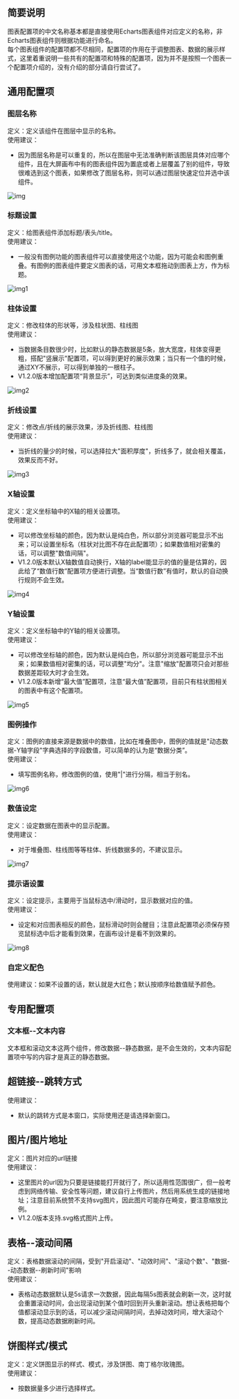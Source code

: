 ## 简要说明

图表配置项的中文名称基本都是直接使用Echarts图表组件对应定义的名称，非Echarts图表组件则根据功能进行命名。<br>
每个图表组件的配置项都不尽相同，配置项的作用在于调整图表、数据的展示样式，这里着重说明一些共有的配置项和特殊的配置项，因为并不是按照一个图表一个配置项介绍的，没有介绍的部分请自行尝试了。

## 通用配置项

### 图层名称

定义：定义该组件在图层中显示的名称。<br>
使用建议：
- 因为图层名称是可以重复的，所以在图层中无法准确判断该图层具体对应哪个组件，且在大屏画布中有的图表组件因为置底或者上层覆盖了别的组件，导致很难选到这个图表，如果修改了图层名称，则可以通过图层快速定位并选中该组件。<br>

![img](../picture/chartsConfig/img.png)

### 标题设置

定义：给图表组件添加标题/表头/title。 <br>
使用建议：
- 一般没有图例功能的图表组件可以直接使用这个功能，因为可能会和图例重叠。有图例的图表组件要定义图表的话，可用文本框拖动到图表上方，作为标题。<br>

![img1](../picture/chartsConfig/img_1.png)

### 柱体设置

定义：修改柱体的形状等，涉及柱状图、柱线图 <br>
使用建议：

- 当数据条目数很少时，比如默认的静态数据是5条，放大宽度，柱体变得更粗，搭配"竖展示"配置项，可以得到更好的展示效果；当只有一个值的时候，通过XY不展示，可以得到单独的一根柱子。
- V1.2.0版本增加配置项“背景显示”，可达到类似进度条的效果。<br>

![img2](../picture/chartsConfig/img_2.png)

### 折线设置

定义：修改点/折线的展示效果，涉及折线图、柱线图 <br>
使用建议：
- 当折线的量少的时候，可以选择拉大"面积厚度"，折线多了，就会相关覆盖，效果反而不好。<br>

![img3](../picture/chartsConfig/img_3.png)

### X轴设置

定义：定义坐标轴中的X轴的相关设置项。<br>
使用建议：
- 可以修改坐标轴的颜色，因为默认是纯白色，所以部分浏览器可能显示不出来；可以设置坐标名（柱状对比图不存在此配置项）；如果数值相对密集的话，可以调整"数值间隔"。
- V1.2.0版本默认X轴数值自动换行，X轴的label能显示的值的量是估算的，因此给了“数值行数”配置项方便进行调整。当“数值行数”有值时，默认的自动换行规则不会生效。<br>

![img4](../picture/chartsConfig/img_4.png)

### Y轴设置

定义：定义坐标轴中的Y轴的相关设置项。 <br>
使用建议：
- 可以修改坐标轴的颜色，因为默认是纯白色，所以部分浏览器可能显示不出来；如果数值相对密集的话，可以调整"均分"。注意"缩放"配置项只会对那些数据差距较大时才会生效。
- V1.2.0版本新增“最大值”配置项，注意“最大值”配置项，目前只有柱状图相关的图表中有这个配置项。<br>

![img5](../picture/chartsConfig/img_5.png)

### 图例操作

定义：图例的直接来源是数据中的数值，比如在堆叠图中，图例的值就是"动态数据-Y轴字段"字典选择的字段数值，可以简单的认为是“数据分类”。<br>
使用建议：
- 填写图例名称，修改图例的值，使用"|"进行分隔，相当于别名。<br>

![img6](../picture/chartsConfig/img_6.png)

### 数值设定

定义：设定数据在图表中的显示配置。<br>
使用建议：
- 对于堆叠图、柱线图等等柱体、折线数据多的，不建议显示。<br>

![img7](../picture/chartsConfig/img_7.png)

### 提示语设置

定义：设定提示，主要用于当鼠标选中/滑动时，显示数据对应的值。<br>
使用建议：
- 设定和对应图表相反的颜色，鼠标滑动时则会醒目；注意此配置项必须保存预览鼠标选中后才能看到效果，在画布设计是看不到效果的。<br>

![img8](../picture/chartsConfig/img_8.png)

### 自定义配色

使用建议：如果不设置的话，默认就是大红色；默认按顺序给数值赋予颜色。<br>


## 专用配置项

### 文本框--文本内容

文本框和滚动文本这两个组件，修改数据--静态数据，是不会生效的，文本内容配置项中写的内容才是真正的静态数据。<br>

## 超链接--跳转方式

使用建议：
- 默认的跳转方式是本窗口，实际使用还是请选择新窗口。<br>

## 图片/图片地址

定义：图片对应的url链接 <br>
使用建议：
- 这里图片的url因为只要是链接能打开就行了，所以适用性范围很广，但一般考虑到网络传输、安全性等问题，建议自行上传图片，然后用系统生成的链接地址；注意目前系统赞不支持svg图片，因此图片可能存在畸变，要注意缩放比例。
- V1.2.0版本支持.svg格式图片上传。 <br>

## 表格--滚动间隔

定义：表格数据滚动的间隔，受到"开启滚动"、"动效时间"、"滚动个数"、"数据--动态数据--刷新时间"影响 <br>
使用建议：
- 表格动态数据默认是5s请求一次数据，因此每隔5s图表就会刷新一次，这时就会重置滚动时间，会出现滚动到某个值时回到开头重新滚动。想让表格把每个值都滚动显示到的话，可以减少滚动间隔时间，去掉动效时间，增大滚动个数，提高动态数据刷新时间。<br>

## 饼图样式/模式

定义：定义饼图显示的样式、模式，涉及饼图、南丁格尔玫瑰图。<br>
使用建议：
- 按数据量多少进行选择样式。<br>

